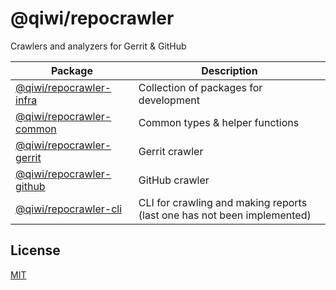 # @qiwi/repocrawler
Crawlers and analyzers for Gerrit & GitHub

| Package | Description |
|---------|-------------|
| [@qiwi/repocrawler-infra](./packages/infra) | Collection of packages for development |
| [@qiwi/repocrawler-common](./packages/infra) | Common types & helper functions |
| [@qiwi/repocrawler-gerrit](./packages/gerrit) | Gerrit crawler |
| [@qiwi/repocrawler-github](./packages/github) | GitHub crawler |
| [@qiwi/repocrawler-cli](./packages/cli) | CLI for crawling and making reports (last one has not been implemented) |

## License
[MIT](./LICENSE)

